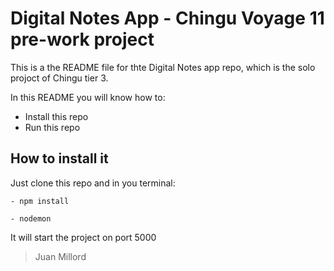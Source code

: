  # Digital Notes App - Chingu Voyage 11 pre-work project

This is a the README file for thte Digital Notes app repo, which is the solo projoct of
Chingu tier 3.

In this README you will know how to:

- Install this repo
- Run this repo

## How to install it

Just clone this repo and in you terminal:

```
- npm install

- nodemon
```

It will start the project on port 5000

> Juan Millord
